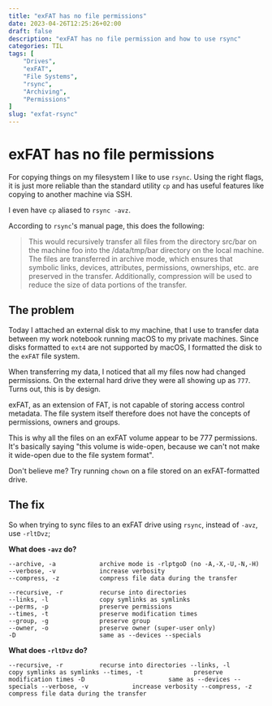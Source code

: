 ```yaml
---
title: "exFAT has no file permissions"
date: 2023-04-26T12:25:26+02:00
draft: false
description: "exFAT has no file permission and how to use rsync"
categories: TIL
tags: [
    "Drives",
    "exFAT",
    "File Systems",
    "rsync",
    "Archiving",
    "Permissions"
]
slug: "exfat-rsync"
---
```


# exFAT has no file permissions

For copying things on my filesystem I like to use `rsync`. Using the right flags, it is just more reliable than the standard utility `cp` and has useful features like copying to another machine via SSH.

I even have `cp` aliased to `rsync -avz`.

According to `rsync`'s manual page, this does the following:

> This would recursively transfer all files from the directory src/bar on the machine foo into the /data/tmp/bar directory on the local machine. The files are transferred in archive mode, which ensures that symbolic links, devices, attributes, permissions, ownerships, etc. are preserved in the transfer. Additionally, compression will be used to reduce the size of data portions of the transfer.

## The problem

Today I attached an external disk to my machine, that I use to transfer data between my work notebook running macOS to my private machines.
Since disks formatted to `ext4` are not supported by macOS, I formatted the disk to the `exFAT` file system.

When transferring my data, I noticed that all my files now had changed permissions. On the external hard drive they were all showing up as `777`. Turns out, this is by design.

exFAT, as an extension of FAT, is not capable of storing access control metadata. The file system itself therefore does not have the concepts of permissions, owners and groups.

This is why all the files on an exFAT volume appear to be 777 permissions. It's basically saying "this volume is wide-open, because we can't not make it wide-open due to the file system format".

Don't believe me? Try running `chown` on a file stored on an exFAT-formatted drive.

## The fix

So when trying to sync files to an exFAT drive using `rsync`, instead of `-avz`, use `-rltDvz`;

**What does `-avz` do?**

```
--archive, -a            archive mode is -rlptgoD (no -A,-X,-U,-N,-H)
--verbose, -v            increase verbosity
--compress, -z           compress file data during the transfer
```

```
--recursive, -r          recurse into directories
--links, -l              copy symlinks as symlinks
--perms, -p              preserve permissions
--times, -t              preserve modification times
--group, -g              preserve group
--owner, -o              preserve owner (super-user only)
-D                       same as --devices --specials
```

**What does `-rltDvz` do?**

`
--recursive, -r          recurse into directories
--links, -l              copy symlinks as symlinks
--times, -t              preserve modification times
-D                       same as --devices --specials
--verbose, -v            increase verbosity
--compress, -z           compress file data during the transfer
`
